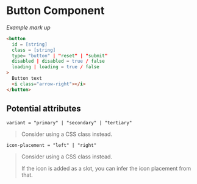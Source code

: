 # Button Component

_Example mark up_

```html
<button
  id = [string]
  class = [string]
  type= "button" | "reset" | "submit"
  disabled | disabled = true / false
  loading | loading = true / false
>
  Button text
  <i class="arrow-right"></i>
</button>
```

## Potential attributes

`variant = "primary" | "secondary" | "tertiary"`

> Consider using a CSS class instead.

`icon-placement = "left" | "right"`

> Consider using a CSS class instead.
>
> If the icon is added as a slot, you can infer the icon placement from that.
